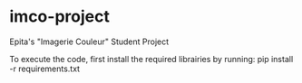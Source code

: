 # imco-project
Epita's "Imagerie Couleur" Student Project

To execute the code, first install the required librairies by running:
pip install -r requirements.txt
